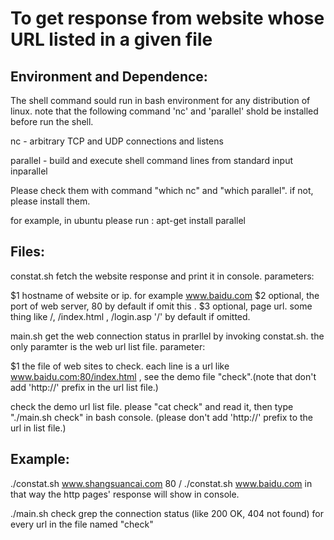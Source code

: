 To get response from website whose URL listed in a given file
==============================================================

Environment and Dependence:
---------------------------

The shell command sould run in bash environment for any distribution of linux.
note that the following command 'nc' and 'parallel' shold be installed before run the shell.

nc - arbitrary TCP and UDP connections and listens

parallel - build and execute shell command lines from standard input inparallel

Please check them with command "which nc" and "which parallel".  if not, please install them.

for example, in ubuntu please run :
    apt-get install parallel


Files:
------

constat.sh   fetch the website response and print it in console.
parameters:

$1  hostname of website or ip. for example www.baidu.com
$2  optional, the port of web server, 80 by default if omit this .
$3  optional, page url. some thing like /, /index.html , /login.asp '/' by default if omitted.  


main.sh   get the web connection status in prarllel by invoking constat.sh. the only paramter is the web url list file.
parameter:

$1 the file of web sites to check. each line is a url like www.baidu.com:80/index.html , see the demo file "check".(note that don't add 'http://' prefix in the url list file.)

check     the demo url list file. please  "cat check" and read it, then type "./main.sh check" in bash console.
	  (please don't add 'http://' prefix to the url in list file.)

Example:
--------

./constat.sh www.shangsuancai.com 80 /
./constat.sh www.baidu.com
in that way the http pages' response will show in console.

./main.sh check
grep the connection status (like 200 OK, 404 not found) for every url in the file named "check"

